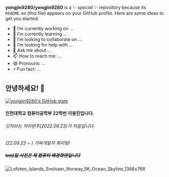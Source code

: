 
**yongjin9280/yongjin9280** is a ✨ _special_ ✨ repository because its `README.md` (this file) appears on your GitHub profile.
Here are some ideas to get you started:
- 🔭 I’m currently working on ...
- 🌱 I’m currently learning ...
- 👯 I’m looking to collaborate on ...
- 🤔 I’m looking for help with ...
- 💬 Ask me about ...
- 📫 How to reach me: ...
- 😄 Pronouns: ...
- ⚡ Fun fact: ...




## 안녕하세요! 👋  
[![yongjin9280's GitHub stats](https://github-readme-stats.vercel.app/api?username=yongjin9280&show_icons=true&title_color=0047A0&text_color=000000&icon_color=CC303B&bg_color=EEEEEE&)](https://github.com/yongjin9280/yongjin9280 "뭔지 모르겠지만 일단 있는 stats입니다")  
#### 인천대학교 컴퓨터공학부 22학번 **이용진**입니다.

###### 깃허브는 저어번주(2022.09.23)가 처음입니다.

_(22.09.23 ~ ) 가짜개발자 화이팅!_

##### ~~tmi)밑 사진은 제 컴퓨터 배경화면입니다~~
![Lofoten_Islands_Svolvaer_Norway_5K_Ocean_Skyline_1366x768](https://user-images.githubusercontent.com/85101273/191978818-4100ca3a-e429-4eff-b4fb-dbfdd511c320.jpg)

<!-- -->
